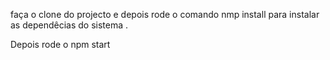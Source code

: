 faça o clone do projecto e depois rode o comando nmp install para instalar as dependêcias do sistema .

Depois rode o npm start 